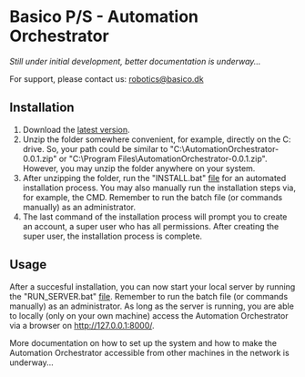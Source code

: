 # Basico P/S - Automation Orchestrator

<i>Still under initial development, better documentation is underway...</i>

For support, please contact us: robotics@basico.dk

## Installation

1. Download the [latest version](https://github.com/Basico-PS/AutomationOrchestrator/archive/v0.0.2.zip).
2. Unzip the folder somewhere convenient, for example, directly on the C: drive. So, your path could be similar to "C:\AutomationOrchestrator-0.0.1.zip" or "C:\Program Files\AutomationOrchestrator-0.0.1.zip". However, you may unzip the folder anywhere on your system.
3. After unzipping the folder, run the "INSTALL.bat" [file](https://github.com/Basico-PS/AutomationOrchestrator/blob/master/INSTALL.bat) for an automated installation process. You may also manually run the installation steps via, for example, the CMD. Remember to run the batch file (or commands manually) as an administrator.
4. The last command of the installation process will prompt you to create an account, a super user who has all permissions. After creating the super user, the installation process is complete.

## Usage

After a succesful installation, you can now start your local server by running the "RUN_SERVER.bat" [file](https://github.com/Basico-PS/AutomationOrchestrator/blob/master/RUN_SERVER.bat). Remember to run the batch file (or commands manually) as an administrator. As long as the server is running, you are able to locally (only on your own machine) access the Automation Orchestrator via a browser on http://127.0.0.1:8000/.

More documentation on how to set up the system and how to make the Automation Orchestrator accessible from other machines in the network is underway...
